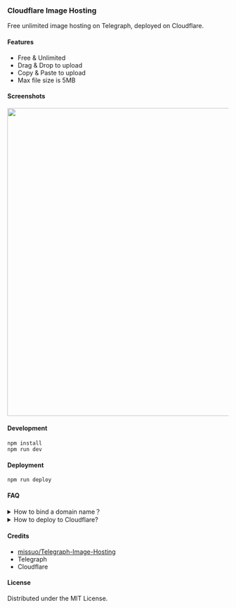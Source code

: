 ### Cloudflare Image Hosting

Free unlimited image hosting on Telegraph, deployed on Cloudflare.

#### Features

- Free & Unlimited
- Drag & Drop to upload
- Copy & Paste to upload
- Max file size is 5MB

#### Screenshots

<img src="https://cf-image-hosting.ifyour.workers.dev/file/fd4045cb45789bcfcbe88.png" width="700">

#### Development

```
npm install
npm run dev
```

#### Deployment

```
npm run deploy
```

#### FAQ

<details>
  <summary>How to bind a domain name？</summary>
  Triggers -> Custom Domains -> Add a custom domain.
  <img src="https://cf-image-hosting.ifyour.workers.dev/file/a7e19c9e0f169861fefa6.png" width="700">
</details>

<details>
  <summary>How to deploy to Cloudflare?</summary>

```bash
$ git clone https://github.com/ifyour/cf-image-hosting.git
$ cd cf-image-hosting && npm run install
$ npm run deploy
```

</details>

#### Credits

- [missuo/Telegraph-Image-Hosting](https://github.com/missuo/Telegraph-Image-Hosting)
- Telegraph
- Cloudflare

#### License

Distributed under the MIT License.
